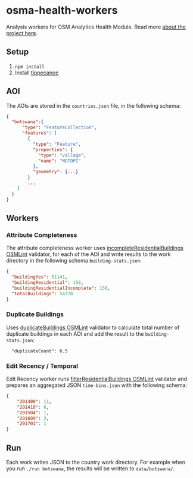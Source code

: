 # osma-health-workers
Analysis workers for OSM Analytics Health Module. Read more [about the project here](https://github.com/hotosm/osma-health).

## Setup

1. `npm install`
2. Install [tippecanoe](https://github.com/mapbox/tippecanoe#installation)

## AOI
The AOIs are stored in the `countries.json` file, in the following schema:

```json
{
  "botswana":{
      "type": "FeatureCollection",
      "features": [
        {
          "type": "Feature",
          "properties": {
            "type": "village",
            "name": "MOTOPI"
          },
          "geometry": {...}
        }
        ...
    ]
  }
}
```

## Workers
### Attribute Completeness
The attribute completeness worker uses [incompleteResidentialBuildings OSMLint](https://github.com/hotosm/osmlint/tree/master/validators/incompleteResidentialBuildings) validator, for each of the AOI and write results to the work directory in the following schema `building-stats.json`:

```json
{
  "buildingYes": 51141,
  "buildingResidential": 158,
  "buildingResidentialIncomplete": 158,
  "totalBuildings": 54778
}
```
### Duplicate Buildings
Uses [duplicateBuildings OSMLint](https://github.com/hotosm/osmlint/tree/master/validators/duplicateBuildings) validator to calculate total number of duplicate buildings in each AOI and add the result to the `building-stats.json`:
```
  "duplicateCount": 6.5
```
### Edit Recency / Temporal
Edit Recency worker runs [filterResidentialBuildings OSMLint](https://github.com/hotosm/osmlint/tree/master/validators/filterResidentialBuildings) validator and prepares an aggregated JSON `time-bins.json` with the following schema:

```json
{
	"201409": 11,
	"201410": 8,
	"201504": 1,
	"201609": 3,
	"201701": 1
}
```
## Run

Each work writes JSON to the country work directory. For example when you run `./run botswana`, the results will be written to `data/botswana/`.
